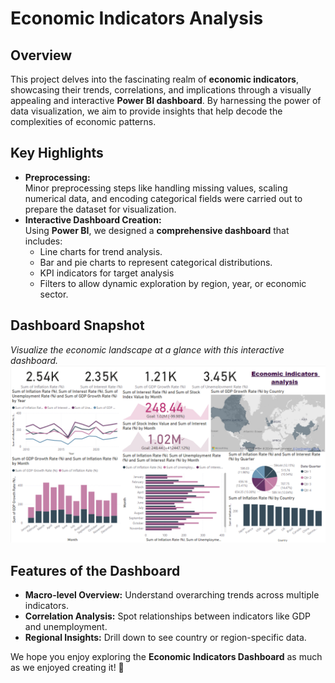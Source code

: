 # **Economic Indicators Analysis**  

## **Overview**  
This project delves into the fascinating realm of **economic indicators**, showcasing their trends, correlations, and implications through a visually appealing and interactive **Power BI dashboard**. By harnessing the power of data visualization, we aim to provide insights that help decode the complexities of economic patterns.


## **Key Highlights**  

- **Preprocessing:**  
  Minor preprocessing steps like handling missing values, scaling numerical data, and encoding categorical fields were carried out to prepare the dataset for visualization.  
- **Interactive Dashboard Creation:**  
  Using **Power BI**, we designed a **comprehensive dashboard** that includes:  
  - Line charts for trend analysis.  
  - Bar and pie charts to represent categorical distributions.  
  - KPI indicators for target analysis
  - Filters to allow dynamic exploration by region, year, or economic sector.  


## **Dashboard Snapshot**  

*Visualize the economic landscape at a glance with this interactive dashboard.*  
![Power BI Dashboard](/dashboard-image.png)  


## **Features of the Dashboard**  
- **Macro-level Overview:** Understand overarching trends across multiple indicators.  
- **Correlation Analysis:** Spot relationships between indicators like GDP and unemployment.  
- **Regional Insights:** Drill down to see country or region-specific data.   


We hope you enjoy exploring the **Economic Indicators Dashboard** as much as we enjoyed creating it! 🚀  
